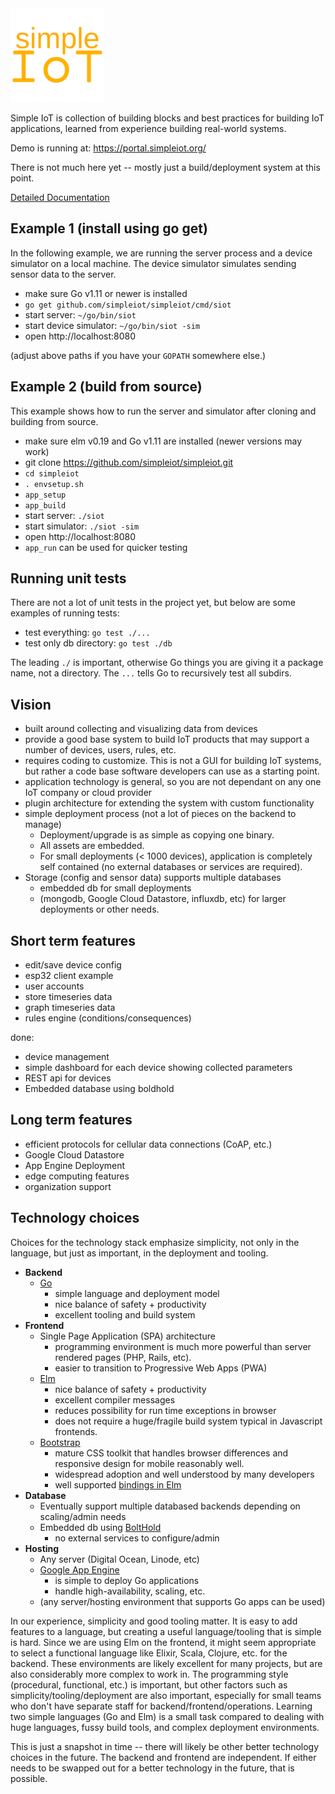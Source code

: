 <img src="docs/simple-iot-logo.png?raw=true" width="150">

Simple IoT is collection of building blocks and best practices
for building IoT applications, learned from experience building
real-world systems.

Demo is running at: https://portal.simpleiot.org/

There is not much here yet -- mostly just a build/deployment system at
this point.

[Detailed Documentation](docs/README.md)

## Example 1 (install using go get)

In the following example, we are running the server process and a device
simulator on a local machine. The device simulator simulates sending sensor
data to the server.

- make sure Go v1.11 or newer is installed
- `go get github.com/simpleiot/simpleiot/cmd/siot`
- start server: `~/go/bin/siot`
- start device simulator: `~/go/bin/siot -sim`
- open http://localhost:8080

(adjust above paths if you have your `GOPATH` somewhere else.)

## Example 2 (build from source)

This example shows how to run the server and simulator after cloning and building from source.

- make sure elm v0.19 and Go v1.11 are installed (newer versions may work)
- git clone https://github.com/simpleiot/simpleiot.git
- `cd simpleiot`
- `. envsetup.sh`
- `app_setup`
- `app_build`
- start server: `./siot`
- start simulator: `./siot -sim`
- open http://localhost:8080
- `app_run` can be used for quicker testing

## Running unit tests

There are not a lot of unit tests in the project yet, but below are some examples of
running tests:

- test everything: `go test ./...`
- test only db directory: `go test ./db`

The leading `./` is important, otherwise Go things you are giving it a package name,
not a directory. The `...` tells Go to recursively test all subdirs.

## Vision

- built around collecting and visualizing data from devices
- provide a good base system to build IoT products that may support a number of devices, users, rules, etc.
- requires coding to customize. This is not a GUI for building IoT systems,
  but rather a code base software developers can use as a starting point.
- application technology is general, so you are not dependant on any one
  IoT company or cloud provider
- plugin architecture for extending the system with custom functionality
- simple deployment process (not a lot of pieces on the backend to manage)
  - Deployment/upgrade is as simple as copying one binary.
  - All assets are embedded.
  - For small deployments (< 1000 devices), application is completely self contained
    (no external databases or services are required).
- Storage (config and sensor data) supports multiple databases
  - embedded db for small deployments
  - (mongodb, Google Cloud Datastore, influxdb, etc) for larger deployments or other
    needs.

## Short term features

- edit/save device config
- esp32 client example
- user accounts
- store timeseries data
- graph timeseries data
- rules engine (conditions/consequences)

done:

- device management
- simple dashboard for each device showing collected parameters
- REST api for devices
- Embedded database using boldhold

## Long term features

- efficient protocols for cellular data connections (CoAP, etc.)
- Google Cloud Datastore
- App Engine Deployment
- edge computing features
- organization support

## Technology choices

Choices for the technology stack emphasize simplicity, not only in the
language, but just as important, in the deployment and tooling.

- **Backend**
  - [Go](https://golang.org/)
    - simple language and deployment model
    - nice balance of safety + productivity
    - excellent tooling and build system
- **Frontend**
  - Single Page Application (SPA) architecture
    - programming environment is much more powerful than server rendered
      pages (PHP, Rails, etc).
    - easier to transition to Progressive Web Apps (PWA)
  - [Elm](https://elm-lang.org/)
    - nice balance of safety + productivity
    - excellent compiler messages
    - reduces possibility for run time exceptions in browser
    - does not require a huge/fragile build system typical in
      Javascript frontends.
  - [Bootstrap](http://getbootstrap.com/)
    - mature CSS toolkit that handles browser differences and
      responsive design for mobile reasonably well.
    - widespread adoption and well understood by many developers
    - well supported [bindings in Elm](https://package.elm-lang.org/packages/rundis/elm-bootstrap/latest/)
- **Database**
  - Eventually support multiple databased backends depending on scaling/admin needs
  - Embedded db using [BoltHold](https://github.com/timshannon/bolthold)
    - no external services to configure/admin
- **Hosting**
  - Any server (Digital Ocean, Linode, etc)
  - [Google App Engine](https://cloud.google.com/appengine/)
    - is simple to deploy Go applications
    - handle high-availability, scaling, etc.
  - (any server/hosting environment that supports Go apps can be used)

In our experience, simplicity and good tooling matter. It is easy to add features
to a language, but creating a useful language/tooling that is simple is hard.
Since we are using Elm on the frontend, it might seem appropriate to select
a functional language like Elixir, Scala, Clojure, etc. for the backend. These
environments are likely excellent for many projects, but are also considerably more
complex to work in. The programming style (procedural, functional, etc.) is important,
but other factors such as simplicity/tooling/deployment are also important, especially
for small teams who don't have separate staff for backend/frontend/operations. Learning two
simple languages (Go and Elm) is a small task compared to dealing with huge
languages, fussy build tools, and complex deployment environments.

This is just a snapshot in time -- there will likely be other better technology choices in the
future. The backend and frontend are independent. If either needs
to be swapped out for a better technology in the future, that is possible.

